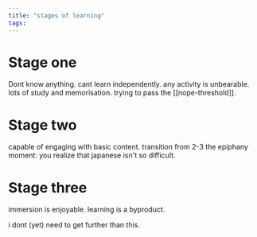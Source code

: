 ```yaml
---
title: "stages of learning"
tags: 
---
```


# Stage one
Dont know anything. cant learn independently. any activity is unbearable. lots of study and memorisation. trying to pass the  [[nope-threshold]].

# Stage two
capable of engaging with basic content. transition from 2-3 the epiphany moment: you realize that japanese isn't so difficult. 

# Stage three
immersion is enjoyable. learning is a byproduct. 

i dont (yet) need to get further than this.
